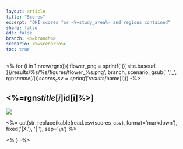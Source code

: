 ```yaml
---
layout: article
title: "Scores"
excerpt: "OHI scores for <%=study_area%> and regions contained"
share: false
ads: false
branch: <%=branch%>
scenario: <%=scenario%>
toc: true
---
```


<% 
for (i in 1:nrow(rgns)){
  flower_png  = sprintf('{{ site.baseurl }}/results/%s/%s/figures/flower_%s.png', branch, scenario, gsub(' ','_', rgns$name[i]))
  scores_csv  = sprintf('results/%s/%s/tables/scores_%s.csv'                    , branch, scenario, gsub(' ','_', rgns$name[i]))
  -%>

## <%=rgns$title[i]%> [<%=rgns$id[i]%>]
  
![](<%=flower_png%>)

<%= cat(str_replace(kable(read.csv(scores_csv), format='markdown'), fixed('|X.'), '|  '), sep='\n') %>

<% } -%>
